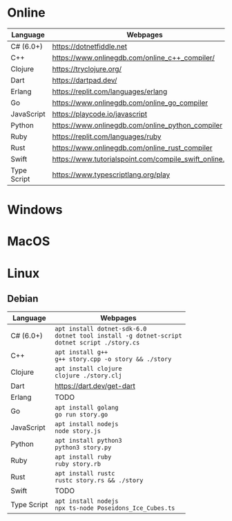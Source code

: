 
# Online

| Language    | Webpages                                                |
| ----------- | ------------------------------------------------------- |
| C# (6.0+)   | https://dotnetfiddle.net                                |
| C++         | https://www.onlinegdb.com/online_c++_compiler/          |
| Clojure     | https://tryclojure.org/                                 |
| Dart        | https://dartpad.dev/                                    |
| Erlang      | https://replit.com/languages/erlang                     |
| Go          | https://www.onlinegdb.com/online_go_compiler            |
| JavaScript  | https://playcode.io/javascript                          |
| Python      | https://www.onlinegdb.com/online_python_compiler        |
| Ruby        | https://replit.com/languages/ruby                       |
| Rust        | https://www.onlinegdb.com/online_rust_compiler          |
| Swift       | https://www.tutorialspoint.com/compile_swift_online.php |
| Type Script | https://www.typescriptlang.org/play                     |

# Windows

# MacOS

# Linux

## Debian

| Language    | Webpages                                                                                                 |
| ----------- | -------------------------------------------------------------------------------------------------------- |
| C# (6.0+)   | `apt install dotnet-sdk-6.0` <br> `dotnet tool install -g dotnet-script` <br> `dotnet script ./story.cs` |
| C++         | `apt install g++` <br> `g++ story.cpp -o story && ./story`                                               |
| Clojure     | `apt install clojure` <br> `clojure ./story.clj`                                                         |
| Dart        | https://dart.dev/get-dart                                                                                |
| Erlang      | TODO                                                                                                     |
| Go          | `apt install golang` <br> `go run story.go`                                                              |
| JavaScript  | `apt install nodejs` <br> `node story.js`                                                                |
| Python      | `apt install python3` <br> `python3 story.py`                                                            |
| Ruby        | `apt install ruby` <br> `ruby story.rb`                                                                  |
| Rust        | `apt install rustc` <br> `rustc story.rs && ./story`                                                     |
| Swift       | TODO                                                                                                     |
| Type Script | `apt install nodejs` <br> `npx ts-node Poseidons_Ice_Cubes.ts`                                           |
